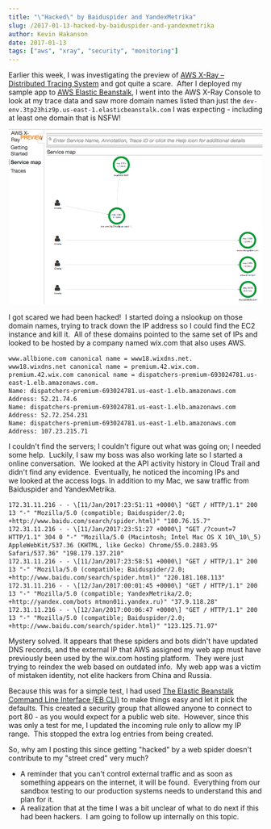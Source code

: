 ```yaml
---
title: "\"Hacked\" by Baiduspider and YandexMetrika"
slug: /2017-01-13-hacked-by-baiduspider-and-yandexmetrika
author: Kevin Hakanson
date: 2017-01-13
tags: ["aws", "xray", "security", "monitoring"]
---
```

Earlier this week, I was investigating the preview of [AWS X-Ray – Distributed Tracing System](https://aws.amazon.com/xray/) and got quite a scare.  After I deployed my sample app to [AWS Elastic Beanstalk](https://aws.amazon.com/elasticbeanstalk/), I went into the AWS X-Ray Console to look at my trace data and saw more domain names listed than just the `dev-env.3tp23hiz9p.us-east-1.elasticbeanstalk.com` I was expecting - including at least one domain that is NSFW!

![X-Ray Service Map](images/Screen+Shot+2017-01-13+at+7.45.41+AM.png)

I got scared we had been hacked!  I started doing a nslookup on those domain names, trying to track down the IP address so I could find the EC2 instance and kill it.  All of these domains pointed to the same set of IPs and looked to be hosted by a company named wix.com that also uses AWS.

```
www.allbione.com canonical name = www18.wixdns.net.  
www18.wixdns.net canonical name = premium.42.wix.com.  
premium.42.wix.com canonical name = dispatchers-premium-693024781.us-east-1.elb.amazonaws.com.  
Name: dispatchers-premium-693024781.us-east-1.elb.amazonaws.com  
Address: 52.21.74.6  
Name: dispatchers-premium-693024781.us-east-1.elb.amazonaws.com  
Address: 52.72.254.231  
Name: dispatchers-premium-693024781.us-east-1.elb.amazonaws.com  
Address: 107.23.215.71
```

I couldn't find the servers; I couldn't figure out what was going on; I needed some help.  Luckily, I saw my boss was also working late so I started a online conversation.  We looked at the API activity history in Cloud Trail and didn't find any evidence.  Eventually, he noticed the incoming IPs and we looked at the access logs. In addition to my Mac, we saw traffic from Baiduspider and YandexMetrika.

```
172.31.11.216 - - \[11/Jan/2017:23:51:11 +0000\] "GET / HTTP/1.1" 200 13 "-" "Mozilla/5.0 (compatible; Baiduspider/2.0; +http://www.baidu.com/search/spider.html)" "180.76.15.7"  
172.31.11.216 - - \[11/Jan/2017:23:51:27 +0000\] "GET /?count=7 HTTP/1.1" 304 0 "-" "Mozilla/5.0 (Macintosh; Intel Mac OS X 10\_10\_5) AppleWebKit/537.36 (KHTML, like Gecko) Chrome/55.0.2883.95 Safari/537.36" "198.179.137.210"  
172.31.11.216 - - \[11/Jan/2017:23:58:51 +0000\] "GET / HTTP/1.1" 200 13 "-" "Mozilla/5.0 (compatible; Baiduspider/2.0; +http://www.baidu.com/search/spider.html)" "220.181.108.113"  
172.31.11.216 - - \[12/Jan/2017:00:01:45 +0000\] "GET / HTTP/1.1" 200 13 "-" "Mozilla/5.0 (compatible; YandexMetrika/2.0; +http://yandex.com/bots mtmon01i.yandex.ru)" "37.9.118.28"  
172.31.11.216 - - \[12/Jan/2017:00:06:47 +0000\] "GET / HTTP/1.1" 200 13 "-" "Mozilla/5.0 (compatible; Baiduspider/2.0; +http://www.baidu.com/search/spider.html)" "123.125.71.97"
```

Mystery solved. It appears that these spiders and bots didn't have updated DNS records, and the external IP that AWS assigned my web app must have previously been used by the wix.com hosting platform.  They were just trying to reindex the web based on outdated info.  My web app was a victim of mistaken identity, not elite hackers from China and Russia.

Because this was for a simple test, I had used [The Elastic Beanstalk Command Line Interface (EB CLI)](http://docs.aws.amazon.com/elasticbeanstalk/latest/dg/eb-cli3.html) to make things easy and let it pick the defaults. This created a security group that allowed anyone to connect to port 80 - as you would expect for a public web site.  However, since this was only a test for me, I updated the incoming rule only to allow my IP range.  This stopped the extra log entries from being created.

So, why am I posting this since getting "hacked" by a web spider doesn't contribute to my "street cred" very much?

* A reminder that you can't control external traffic and as soon as something appears on the internet, it will be found.  Everything from our sandbox testing to our production systems needs to understand this and plan for it.
* A realization that at the time I was a bit unclear of what to do next if this had been hackers.  I am going to follow up internally on this topic.